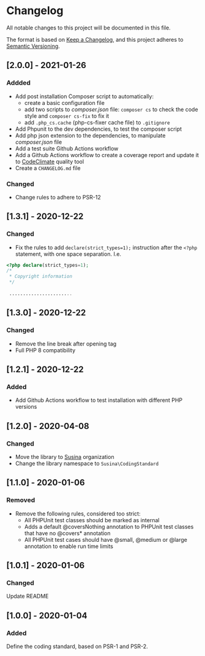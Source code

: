 # Changelog
All notable changes to this project will be documented in this file.

The format is based on [Keep a Changelog](https://keepachangelog.com/en/1.0.0/),
and this project adheres to [Semantic Versioning](https://semver.org/spec/v2.0.0.html).

## [2.0.0] - 2021-01-26
### Addded
-  Add post installation Composer script to automatically:
    -  create a basic configuration file
    -  add two scripts to _composer.json_ file: `composer cs` to check the code style and `composer cs-fix` to fix it
    -  add `.php_cs.cache` (php-cs-fixer cache file) to `.gitignore`
-  Add Phpunit to the dev dependencies, to test the composer script
-  Add php json extension to the dependencies, to manipulate _composer.json_ file
-  Add a test suite Github Actions workflow
-  Add a Github Actions workflow to create a coverage report and update it to [CodeClimate](https://codeclimate.com/)
   quality tool
-  Create a `CHANGELOG.md` file

### Changed
-  Change rules to adhere to PSR-12

## [1.3.1] - 2020-12-22
### Changed
-  Fix the rules to add `declare(strict_types=1);` instruction after the `<?php` statement, with one space separation. I.e.
```php
<?php declare(strict_types=1);
/*
 * Copyright information
 */
 
 .......................
 ```
 
 ## [1.3.0] - 2020-12-22
 ### Changed
-  Remove the line break after opening tag
-  Full PHP 8 compatibility

## [1.2.1] - 2020-12-22
### Added
-  Add Github Actions workflow to test installation with different PHP versions

## [1.2.0] - 2020-04-08
### Changed
-  Move the library to [Susina](https://github.com/susina) organization
-  Change the library namespace to `Susina\CodingStandard`

## [1.1.0] - 2020-01-06
### Removed
-  Remove the following rules, considered too strict:
    -  All PHPUnit test classes should be marked as internal
    -  Adds a default @coversNothing annotation to PHPUnit test classes that have no @covers* annotation
    -  All PHPUnit test cases should have @small, @medium or @large annotation to enable run time limits

## [1.0.1] - 2020-01-06
### Changed
Update README

## [1.0.0] - 2020-01-04
### Added
Define the coding standard, based on PSR-1 and PSR-2.
